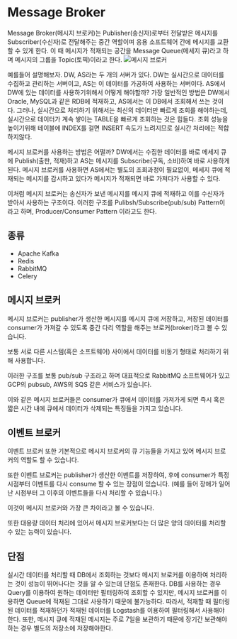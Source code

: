 # Message Broker
Message Broker(메시지 브로커)는 Publisher(송신자)로부터 전달받은 메시지를 Subscriber(수신자)로 전달해주는 중간 역할이며 응용 소프트웨어 간에 메시지를 교환할 수 있게 한다. 이 때 메시지가 적재되는 공간을 Message Queue(메세지 큐)라고 하며 메시지의 그룹을 Topic(토픽)이라고 한다.
![메시지 브로커](https://img1.daumcdn.net/thumb/R1280x0/?scode=mtistory2&fname=https%3A%2F%2Fblog.kakaocdn.net%2Fdn%2FtALOl%2FbtqAYHke5ON%2FIdQ6i5zOhT9oodRsOPTRj0%2Fimg.png)
 
예를들어 설명해보자. DW, AS라는 두 개의 서버가 있다. DW는 실시간으로 데이터를 수집하고 관리하는 서버이고, AS는 이 데이터를 가공하여 사용하는 서버이다. AS에서 DW에 있는 데이터를 사용하기위해서 어떻게 해야할까?
가장 일반적인 방법은 DW에서 Oracle, MySQL과 같은 RDB에 적재하고, AS에서는 이 DB에서 조회해서 쓰는 것이다. 그러나, 실시간으로 처리하기 위해서는 최신의 데이터만 빠르게 조회를 해야하는데, 실시간으로 데이터가 계속 쌓이는 TABLE을 빠르게 조회하는 것은 힘들다. 조회 성능을 높이기위해 테이블에 INDEX를 걸면 INSERT 속도가 느려지므로 실시간 처리에는 적합하지않다.
 
메시지 브로커를 사용하는 방법은 어떨까? DW에서는 수집한 데이터를 바로 메세지 큐에 Publish(출판, 적재)하고 AS는 메시지를 Subscribe(구독, 소비)하여 바로 사용하게 된다. 메시지 브로커를 사용하면 AS에서는 별도의 조회과정이 필요없이, 메세지 큐에 적재되는 메시지를 감시하고 있다가 메시지가 적재되면 바로 가져다가 사용할 수 있다.

이처럼 메시지 브로커는 송신자가 보낸 메시지를 메시지 큐에 적재하고 이를 수신자가 받아서 사용하는 구조이다. 이러한 구조를 Pulibsh/Subscribe(pub/sub) Pattern이라고 하며, Producer/Consumer Pattern 이라고도 한다.
 
## 종류
- Apache Kafka
- Redis
- RabbitMQ
- Celery

## 메시지 브로커
메시지 브로커는 publisher가 생산한 메시지를 메시지 큐에 저장하고, 저장된 데이터를 consumer가 가져갈 수 있도록 중간 다리 역할을 해주는 브로커(broker)라고 볼 수 있습니다.

보통 서로 다른 시스템(혹은 소프트웨어) 사이에서 데이터를 비동기 형태로 처리하기 위해 사용합니다.

이러한 구조를 보통 pub/sub 구조라고 하며 대표적으로 RabbitMQ 소프트웨어가 있고 GCP의 pubsub, AWS의 SQS 같은 서비스가 있습니다.

이와 같은 메시지 브로커들은 consumer가 큐에서 데이터를 가져가게 되면 즉시 혹은 짧은 시간 내에 큐에서 데이터가 삭제되는 특징들을 가지고 있습니다.

## 이벤트 브로커
이벤트 브로커 또한 기본적으로 메시지 브로커의 큐 기능들을 가지고 있어 메시지 브로커의 역할도 할 수 있습니다.

또한 이벤트 브로커는 publisher가 생산한 이벤트를 저장하여, 후에 consumer가 특정 시점부터 이벤트를 다시 consume 할 수 있는 장점이 있습니다.
(예를 들어 장애가 일어난 시점부터 그 이후의 이벤트들을 다시 처리할 수 있습니다.)

이것이 메시지 브로커와 가장 큰 차이라고 볼 수 있습니다.

또한 대용량 데이터 처리에 있어서 메시지 브로커보다는 더 많은 양의 데이터를 처리할 수 있는 능력이 있습니다.


 
## 단점
실시간 데이터를 처리할 때 DB에서 조회하는 것보다 메시지 브로커를 이용하여 처리하는 것이 성능이 뛰어나다는 것을 알 수 있는데 단점도 존재한다. DB를 사용하는 경우 Query를 이용하여 원하는 데이터만 필터링하여 조회할 수 있지만, 메시지 브로커를 이용하면 Queue에 적재된 그대로 사용하기 때문에 불가능하다. 따라서, 적재할 때 필터링된 데이터를 적재하던가 적재된 데이터를 Logstash를 이용하여 필터링해서 사용해야 한다. 또한, 메시지 큐에 적재된 메시지는 주로 7일을 보관하기 때문에 장기간 보관해야하는 경우 별도의 저장소에 저장해야한다.